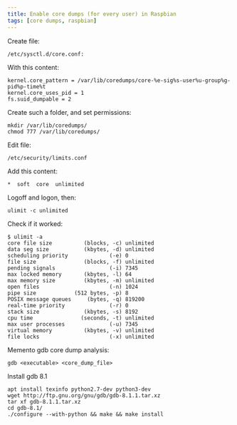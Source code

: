 ```yaml
---
title: Enable core dumps (for every user) in Raspbian 
tags: [core dumps, raspbian]
---
```


Create file:
```
/etc/sysctl.d/core.conf:
```

With this content:
```
kernel.core_pattern = /var/lib/coredumps/core-%e-sig%s-user%u-group%g-pid%p-time%t
kernel.core_uses_pid = 1
fs.suid_dumpable = 2
```

Create such a folder, and set permissions:
```
mkdir /var/lib/coredumps/
chmod 777 /var/lib/coredumps/
```

Edit file:
```
/etc/security/limits.conf
```

Add this content:
```
*  soft  core  unlimited
```

Logoff and logon, then:
```
ulimit -c unlimited
```

Check if it worked:
```
$ ulimit -a
core file size          (blocks, -c) unlimited
data seg size           (kbytes, -d) unlimited
scheduling priority             (-e) 0
file size               (blocks, -f) unlimited
pending signals                 (-i) 7345
max locked memory       (kbytes, -l) 64
max memory size         (kbytes, -m) unlimited
open files                      (-n) 1024
pipe size            (512 bytes, -p) 8
POSIX message queues     (bytes, -q) 819200
real-time priority              (-r) 0
stack size              (kbytes, -s) 8192
cpu time               (seconds, -t) unlimited
max user processes              (-u) 7345
virtual memory          (kbytes, -v) unlimited
file locks                      (-x) unlimited
```

Memento gdb core dump analysis:
```
gdb <executable> <core_dump_file>
``` 


Install gdb 8.1
```
apt install texinfo python2.7-dev python3-dev
wget http://ftp.gnu.org/gnu/gdb/gdb-8.1.1.tar.xz
tar xf gdb-8.1.1.tar.xz
cd gdb-8.1/
./configure --with-python && make && make install
```